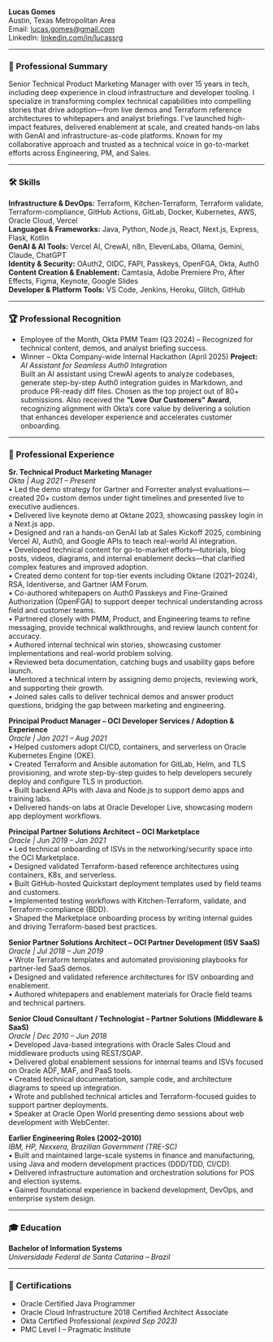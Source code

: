 **Lucas Gomes**  
Austin, Texas Metropolitan Area  
Email: lucas.gomes@gmail.com  
LinkedIn: [linkedin.com/in/lucassrg](https://linkedin.com/in/lucassrg)

---

### 🧠 Professional Summary  
Senior Technical Product Marketing Manager with over 15 years in tech, including deep experience in cloud infrastructure and developer tooling. I specialize in transforming complex technical capabilities into compelling stories that drive adoption—from live demos and Terraform reference architectures to whitepapers and analyst briefings. I've launched high-impact features, delivered enablement at scale, and created hands-on labs with GenAI and infrastructure-as-code platforms. Known for my collaborative approach and trusted as a technical voice in go-to-market efforts across Engineering, PM, and Sales.

---

### 🛠 Skills  
**Infrastructure & DevOps:** Terraform, Kitchen-Terraform, Terraform validate, Terraform-compliance, GitHub Actions, GitLab, Docker, Kubernetes, AWS, Oracle Cloud, Vercel  
**Languages & Frameworks:** Java, Python, Node.js, React, Next.js, Express, Flask, Kotlin  
**GenAI & AI Tools:** Vercel AI, CrewAI, n8n, ElevenLabs, Ollama, Gemini, Claude, ChatGPT  
**Identity & Security:** OAuth2, OIDC, FAPI, Passkeys, OpenFGA, Okta, Auth0  
**Content Creation & Enablement:** Camtasia, Adobe Premiere Pro, After Effects, Figma, Keynote, Google Slides  
**Developer & Platform Tools:** VS Code, Jenkins, Heroku, Glitch, GitHub

---

### 🏆 Professional Recognition  
* Employee of the Month, Okta PMM Team (Q3 2024) – Recognized for technical content, demos, and analyst briefing success. 
* Winner – Okta Company-wide Internal Hackathon (April 2025)
**Project:** *AI Assistant for Seamless Auth0 Integration*  
Built an AI assistant using CrewAI agents to analyze codebases, generate step-by-step Auth0 integration guides in Markdown, and produce PR-ready diff files. Chosen as the top project out of 80+ submissions. Also received the **"Love Our Customers" Award**, recognizing alignment with Okta’s core value by delivering a solution that enhances developer experience and accelerates customer onboarding.
---

### 💼 Professional Experience  

**Sr. Technical Product Marketing Manager**  
*Okta | Aug 2021 – Present*  
• Led the demo strategy for Gartner and Forrester analyst evaluations—created 20+ custom demos under tight timelines and presented live to executive audiences.  
• Delivered live keynote demo at Oktane 2023, showcasing passkey login in a Next.js app.  
• Designed and ran a hands-on GenAI lab at Sales Kickoff 2025, combining Vercel AI, Auth0, and Google APIs to teach real-world AI integration.  
• Developed technical content for go-to-market efforts—tutorials, blog posts, videos, diagrams, and internal enablement decks—that clarified complex features and improved adoption.  
• Created demo content for top-tier events including Oktane (2021–2024), RSA, Identiverse, and Gartner IAM Forum.  
• Co-authored whitepapers on Auth0 Passkeys and Fine-Grained Authorization (OpenFGA) to support deeper technical understanding across field and customer teams.  
• Partnered closely with PMM, Product, and Engineering teams to refine messaging, provide technical walkthroughs, and review launch content for accuracy.  
• Authored internal technical win stories, showcasing customer implementations and real-world problem solving.  
• Reviewed beta documentation, catching bugs and usability gaps before launch.  
• Mentored a technical intern by assigning demo projects, reviewing work, and supporting their growth.  
• Joined sales calls to deliver technical demos and answer product questions, bridging the gap between marketing and engineering.

**Principal Product Manager – OCI Developer Services / Adoption & Experience**  
*Oracle | Jan 2021 – Aug 2021*  
• Helped customers adopt CI/CD, containers, and serverless on Oracle Kubernetes Engine (OKE).  
• Created Terraform and Ansible automation for GitLab, Helm, and TLS provisioning, and wrote step-by-step guides to help developers securely deploy and configure TLS in production.  
• Built backend APIs with Java and Node.js to support demo apps and training labs.  
• Delivered hands-on labs at Oracle Developer Live, showcasing modern app deployment workflows.

**Principal Partner Solutions Architect – OCI Marketplace**  
*Oracle | Jun 2019 – Jan 2021*  
• Led technical onboarding of ISVs in the networking/security space into the OCI Marketplace.  
• Designed validated Terraform-based reference architectures using containers, K8s, and serverless.  
• Built GitHub-hosted Quickstart deployment templates used by field teams and customers.  
• Implemented testing workflows with Kitchen-Terraform, validate, and Terraform-compliance (BDD).  
• Shaped the Marketplace onboarding process by writing internal guides and driving Terraform-based best practices.

**Senior Partner Solutions Architect – OCI Partner Development (ISV SaaS)**  
*Oracle | Jul 2018 – Jun 2019*  
• Wrote Terraform templates and automated provisioning playbooks for partner-led SaaS demos.  
• Designed and validated reference architectures for ISV onboarding and enablement.  
• Authored whitepapers and enablement materials for Oracle field teams and technical partners.

**Senior Cloud Consultant / Technologist – Partner Solutions (Middleware & SaaS)**  
*Oracle | Dec 2010 – Jun 2018*  
• Developed Java-based integrations with Oracle Sales Cloud and middleware products using REST/SOAP.  
• Delivered global enablement sessions for internal teams and ISVs focused on Oracle ADF, MAF, and PaaS tools.  
• Created technical documentation, sample code, and architecture diagrams to speed up integration.  
• Wrote and published technical articles and Terraform-focused guides to support partner deployments.  
• Speaker at Oracle Open World presenting demo sessions about web development with WebCenter.

**Earlier Engineering Roles (2002–2010)**  
*IBM, HP, Nexxera, Brazilian Government (TRE-SC)*  
• Built and maintained large-scale systems in finance and manufacturing, using Java and modern development practices (DDD/TDD, CI/CD).  
• Delivered infrastructure automation and orchestration solutions for POS and election systems.  
• Gained foundational experience in backend development, DevOps, and enterprise system design.

---

### 🎓 Education  
**Bachelor of Information Systems**  
*Universidade Federal de Santa Catarina – Brazil*

---

### 📜 Certifications  
- Oracle Certified Java Programmer  
- Oracle Cloud Infrastructure 2018 Certified Architect Associate  
- Okta Certified Professional *(expired Sep 2023)*  
- PMC Level I – Pragmatic Institute
